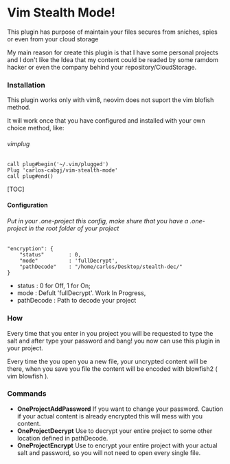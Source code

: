 
# Vim Stealth Mode!
This plugin has purpose of maintain your files secures from sniches, spies or even from your cloud storage

My main reason for create this plugin is that I have some personal projects and I don't like the Idea that my content could be readed by some ramdom hacker or even the company behind your repository/CloudStorage.

### Installation 
This plugin works only with vim8, neovim does not suport the vim blofish method.

It will work once that you have configured and installed with your own choice method, like:

###### vimplug
	call plug#begin('~/.vim/plugged')
	Plug 'carlos-cabgj/vim-stealth-mode'
	call plug#end()

[TOC]
#### Configuration

###### Put in your .one-project this config, make shure that you have a .one-project in the root folder of your project

	"encryption": {
        "status"        : 0,
        "mode"          : 'fullDecrypt',
        "pathDecode"    : "/home/carlos/Desktop/stealth-dec/"
    }

- status : 0 for Off, 1 for On;
- mode : Defult 'fullDecrypt'. Work In Progress,
- pathDecode : Path to decode your project

### How
Every time that you enter in you project you will be requested to type the salt and after type your password and bang! you now can use this plugin in your project.

Every time the you open you a new file, your uncrypted content will be there, when you save you file the content will be encoded with blowfish2 ( vim blowfish ).

### Commands
- **OneProjectAddPassword**
	If you want to change your password.
	Caution if your actual content is already encrypted this will mess with you content.
- **OneProjectDecrypt**
	Use to decrypt your entire project to some other location defined in pathDecode.
- **OneProjectEncrypt**
	Use to encrypt your entire project with your actual salt and password, so you will not need to open every single file.


